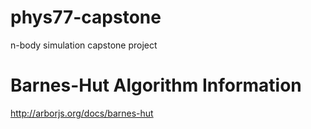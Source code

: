 # phys77-capstone
n-body simulation capstone project

# Barnes-Hut Algorithm Information
http://arborjs.org/docs/barnes-hut

